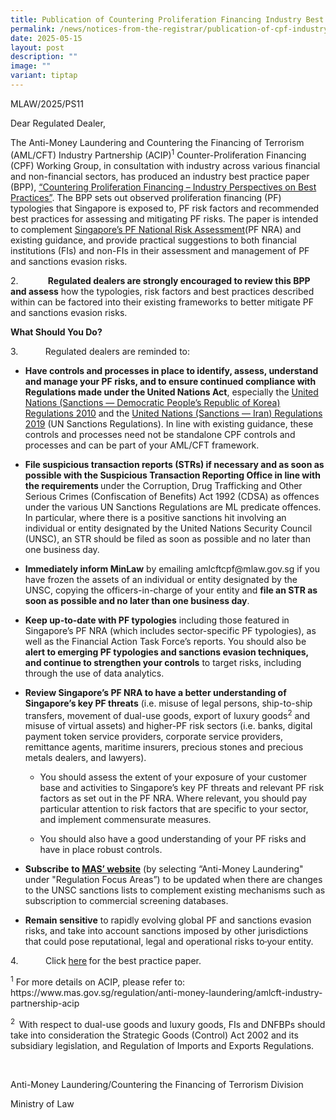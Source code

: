 ```yaml
---
title: Publication of Countering Proliferation Financing Industry Best Practice Paper
permalink: /news/notices-from-the-registrar/publication-of-cpf-industry-best-practice-paper/
date: 2025-05-15
layout: post
description: ""
image: ""
variant: tiptap
---
```

<p>MLAW/2025/PS11</p>
<p>Dear Regulated Dealer,&nbsp;</p>
<p>The Anti-Money Laundering and Countering the Financing of Terrorism (AML/CFT)
Industry Partnership (ACIP)<sup>1</sup> Counter-Proliferation Financing
(CPF) Working Group, in consultation with industry across various financial
and non-financial sectors, has produced an industry best practice paper
(BPP), <a href="https://www.mas.gov.sg/regulation/external-publications/countering-proliferation-financing" rel="noopener noreferrer nofollow" target="_blank">“Countering Proliferation Financing – Industry Perspectives on Best Practices”</a>.
The BPP sets out observed proliferation financing (PF) typologies that
Singapore is exposed to, PF risk factors and recommended best practices
for assessing and mitigating PF risks. The paper is intended to complement
<a href="https://www.mas.gov.sg/publications/monographs-or-information-paper/2024/proliferation-financing-national-risk-assessment-and-counter-pf-strategy" rel="noopener noreferrer nofollow" target="_blank">Singapore’s PF National Risk Assessment</a>(PF NRA) and existing guidance,
and provide practical suggestions to both financial institutions (FIs)
and non-FIs in their assessment and management of PF and sanctions evasion
risks.</p>
<p>2. &nbsp;&nbsp;&nbsp;&nbsp;&nbsp;&nbsp;&nbsp;&nbsp;&nbsp;&nbsp; <strong>Regulated dealers are strongly encouraged to review this BPP and assess</strong> how
the typologies, risk factors and best practices described within can be
factored into their existing frameworks to better mitigate PF and sanctions
evasion risks.&nbsp;</p>
<p><strong>What Should You Do?</strong>
</p>
<p>3.&nbsp;&nbsp; &nbsp;&nbsp;&nbsp;&nbsp;&nbsp;&nbsp;&nbsp; Regulated dealers
are reminded to:</p>
<ul data-tight="true" class="tight">
<li>
<p><strong>Have controls and processes in place to identify, assess, understand and manage your PF risks, and to ensure continued compliance with Regulations made under the United Nations Act</strong>,
especially the <a href="https://sso.agc.gov.sg/SL/UNA2001-S570-2010" rel="noopener noreferrer nofollow" target="_blank">United Nations (Sanctions — Democratic People’s Republic of Korea) Regulations 2010</a> and
the <a href="https://sso.agc.gov.sg/SL/UNA2001-S544-2019" rel="noopener noreferrer nofollow" target="_blank">United Nations (Sanctions — Iran) Regulations 2019</a> (UN
Sanctions Regulations). In line with existing guidance, these controls
and processes need not be standalone CPF controls and processes and can
be part of your AML/CFT framework.</p>
<p></p>
</li>
<li>
<p><strong>File suspicious transaction reports (STRs) if necessary and as soon as possible with the Suspicious Transaction Reporting Office in line with the requirements </strong>under
the Corruption, Drug Trafficking and Other Serious Crimes (Confiscation
of Benefits) Act 1992 (CDSA) as offences under the various UN Sanctions
Regulations are ML predicate offences. In particular, where there is a
positive sanctions hit involving an individual or entity designated by
the United Nations Security Council (UNSC), an STR should be filed as soon
as possible and no later than one business day. &nbsp;</p>
<p></p>
</li>
<li>
<p><strong>Immediately inform MinLaw</strong> by emailing <a rel="noopener noreferrer nofollow" target="_blank">amlcftcpf@mlaw.gov.sg</a> if you have
frozen the assets of an individual or entity designated by the UNSC, copying
the officers-in-charge of your entity and <strong>file an STR as soon as possible and no later than one business day</strong>.</p>
<p></p>
</li>
<li>
<p><strong>Keep up-to-date with PF typologies</strong> including those featured
in Singapore’s PF NRA (which includes sector-specific PF typologies), as
well as the Financial Action Task Force’s reports. You should also be <strong>alert to emerging PF typologies and sanctions evasion techniques, and continue to strengthen your controls</strong> to
target risks, including through the use of data analytics.</p>
<p></p>
</li>
<li>
<p><strong>Review Singapore’s PF NRA to have a better understanding of Singapore’s key PF threats</strong> (i.e.
misuse of legal persons, ship-to-ship transfers, movement of dual-use goods,
export of luxury goods<sup>2</sup> and misuse of virtual assets) and higher-PF
risk sectors (i.e. banks, digital payment token service providers, corporate
service providers, remittance agents, maritime insurers, precious stones
and precious metals dealers, and lawyers).</p>
<p></p>
<ul data-tight="true" class="tight">
<li>
<p>You should assess the extent of your exposure of your customer base and
activities to Singapore’s key PF threats and relevant PF risk factors as
set out in the PF NRA. Where relevant, you should pay particular attention
to risk factors that are specific to your sector, and implement commensurate
measures.</p>
<p></p>
</li>
<li>
<p>You should also have a good understanding of your PF risks and have in
place robust controls.</p>
</li>
</ul>
<p></p>
</li>
<li>
<p><strong>Subscribe</strong>  <strong>to <a href="https://go.gov.sg/mas-subscription-services" rel="noopener noreferrer nofollow" target="_blank">MAS’ website</a></strong> (by
selecting “Anti-Money Laundering" under "Regulation Focus Areas”) to be
updated when there are changes to the UNSC sanctions lists to complement
existing mechanisms such as subscription to commercial screening databases.</p>
<p></p>
</li>
<li>
<p><strong>Remain sensitive</strong> to rapidly evolving global PF and sanctions
evasion risks, and take into account sanctions imposed by other jurisdictions
that could pose reputational, legal and operational risks to<s> </s>your
entity.</p>
</li>
</ul>
<p>4.&nbsp;&nbsp; &nbsp;&nbsp;&nbsp;&nbsp;&nbsp;&nbsp;&nbsp; Click <a href="CPF_Best_Practice_Paper_2025" rel="noopener nofollow" target="_blank">here</a><strong> </strong>for
the best practice paper.</p>
<p><sup>1</sup> For more details on ACIP, please refer to: <a rel="noopener noreferrer nofollow" target="_blank">https://www.mas.gov.sg/regulation/anti-money-laundering/amlcft-industry-partnership-acip</a>
</p>
<p><sup>2&nbsp; </sup>With respect to dual-use goods and luxury goods, FIs
and DNFBPs should take into consideration the Strategic Goods (Control)
Act 2002 and its subsidiary legislation, and Regulation of Imports and
Exports Regulations.</p>
<p>&nbsp;</p>
<p>Anti-Money Laundering/Countering the Financing of Terrorism Division</p>
<p>Ministry of Law</p>
<p></p>